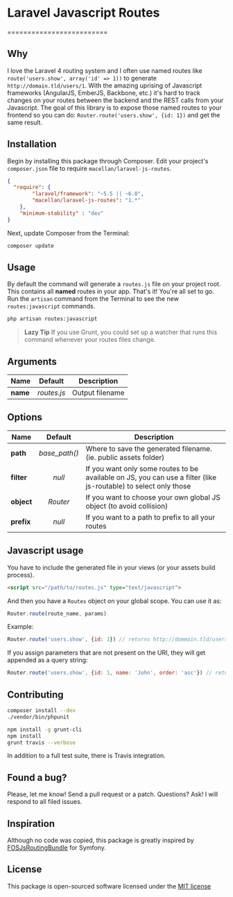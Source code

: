 # Laravel Javascript Routes

=========================

## Why

I love the Laravel 4 routing system and I often use named routes like `route('users.show', array('id' => 1))` to generate `http://domain.tld/users/1`.
With the amazing uprising of Javascript frameworks (AngularJS, EmberJS, Backbone, etc.) it's hard to track changes on your routes between the backend and the REST calls from your Javascript.
The goal of this library is to expose those named routes to your frontend so you can do: `Router.route('users.show', {id: 1})` and get the same result.

## Installation

Begin by installing this package through Composer. Edit your project's `composer.json` file to require `macellan/laravel-js-routes`.

```json
{
  "require": {
        "laravel/framework": "~5.5 || ~6.0",
        "macellan/laravel-js-routes": "1.*"
    },
    "minimum-stability" : "dev"
}
```

Next, update Composer from the Terminal:

```bash
composer update
```

## Usage

By default the command will generate a `routes.js` file on your project root. This contains all **named** routes in your app.
That's it! You're all set to go. Run the `artisan` command from the Terminal to see the new `routes:javascript` commands.

```bash
php artisan routes:javascript
```

> **Lazy Tip** If you use Grunt, you could set up a watcher that runs this command whenever your routes files change.

## Arguments

| Name     | Default     | Description     |
| -------- |:-----------:| --------------- |
| **name** | *routes.js* | Output filename |

## Options

| Name     | Default     | Description     |
| -------- |:-----------:| --------------- |
| **path**   | *base_path()* | Where to save the generated filename. (ie. public assets folder) |
| **filter** | *null*        | If you want only some routes to be available on JS, you can use a filter (like js-routable) to select only those |
| **object** | *Router*      | If you want to choose your own global JS object (to avoid collision) |
| **prefix** | *null*        | If you want to a path to prefix to all your routes |

## Javascript usage

You have to include the generated file in your views (or your assets build process).

```html
<script src="/path/to/routes.js" type="text/javascript">
```

And then you have a `Routes` object on your global scope. You can use it as:

```javascript
Router.route(route_name, params)
```

Example:

```javascript
Router.route('users.show', {id: 1}) // returns http://dommain.tld/users/1
```

If you assign parameters that are not present on the URI, they will get appended as a query string:

```javascript
Router.route('users.show', {id: 1, name: 'John', order: 'asc'}) // returns http://dommain.tld/users/1?name=John&order=asc
```

## Contributing

```bash
composer install --dev
./vendor/bin/phpunit
```

```bash
npm install -g grunt-cli
npm install
grunt travis --verbose
```

In addition to a full test suite, there is Travis integration.

## Found a bug?

Please, let me know! Send a pull request or a patch. Questions? Ask! I will respond to all filed issues.

## Inspiration

Although no code was copied, this package is greatly inspired by [FOSJsRoutingBundle](https://github.com/FriendsOfSymfony/FOSJsRoutingBundle) for Symfony.

## License

This package is open-sourced software licensed under the [MIT license](http://opensource.org/licenses/MIT)
